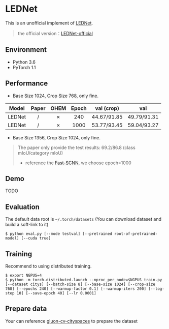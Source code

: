 # LEDNet
This is an unofficial implement of  [LEDNet](https://arxiv.org/abs/1905.02423). 

> the official version：[LEDNet-official](https://github.com/xiaoyufenfei/LEDNet)

## Environment

- Python 3.6
- PyTorch 1.1

## Performance

- Base Size 1024, Crop Size 768, only fine.

| Model  | Paper | OHEM | Epoch | val (crop)  |     val     |
| :----: | :---: | :--: | :---: | :---------: | :---------: |
| LEDNet |   /   |  ✗   |  240  | 44.67/91.85 | 49.79/91.31 |
| LEDNet |   /   |  ✗   | 1000  | 53.77/93.45 | 59.04/93.27 |

- Base Size 1356, Crop Size 1024, only fine.



> The paper only provide the test results: 69.2/86.8 (class mIoU/category mIoU)
>
> - reference the [Fast-SCNN](), we choose epoch=1000



##  Demo

TODO



## Evaluation

The default data root is `~/.torch/datasets` (You can download dataset and build a soft-link to it)

```shell
$ python eval.py [--mode testval] [--pretrained root-of-pretrained-model] [--cuda true]
```

## Training

Recommend to using distributed training.

```shell
$ export NGPUS=4
$ python -m torch.distributed.launch --nproc_per_node=$NGPUS train.py [--dataset citys] [--batch-size 8] [--base-size 1024] [--crop-size 768] [--epochs 240] [--warmup-factor 0.1] [--warmup-iters 200] [--log-step 10] [--save-epoch 40] [--lr 0.0001]
```

## Prepare data

Your can reference [gluon-cv-cityspaces](https://gluon-cv.mxnet.io/build/examples_datasets/cityscapes.html#sphx-glr-build-examples-datasets-cityscapes-py) to prepare the dataset

